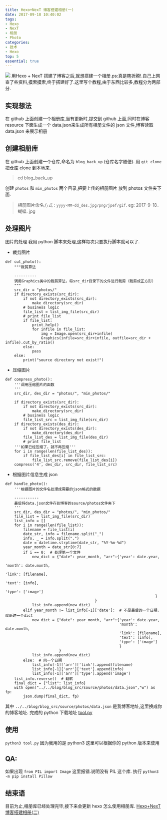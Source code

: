 ```yaml
---
title: Hexo+NexT 博客搭建相册(一)
date: 2017-09-18 10:40:02
tags:
- Hexo
- NexT
- 相册
- Photo
categories:
- 技术
- Hexo
top: 5
essential: true
---
```

<img src="http://pic.58pic.com/58pic/15/37/17/12n58PICyI3_1024.jpg" class="full-image" />
  用Hexo + NexT 搭建了博客之后,就想搭建一个相册.ps:真是瞎折腾!.自己上网查了些资料,摸索摸索,终于搭建好了.这里写个教程,由于东西比较多,教程分为两部分.
<!--more-->

实现想法
-----------
在 github 上面创建一个相册库,当有更新时,提交到 github 上面,同时在博客 resource 下面生成一个 data.json来生成所有相册文件的 json 文件,博客读取 data.json 来展示相册

创建相册库
-----------
在 github 上面创建一个仓库,命名为 `blog_back_up` (仓库名字随便). 用 `git clone` 把仓库 clone 到本地来.
> cd blog_back_up

创建 `photos` 和 `min_photos` 两个目录,把要上传的相册图片 放到 photos 文件夹下面.
> 相册图片命名方式 : `yyyy-MM-dd_des.jpg/png/jpef/gif`. eg: 2017-9-18_蝴蝶. jpg

处理图片
-----------
图片的处理 我用 python 脚本来处理,这样每次只要执行脚本就可以了.
- 裁剪图片
```
def cut_photo():
    """裁剪算法
    
    ----------
    调用Graphics类中的裁剪算法，将src_dir目录下的文件进行裁剪（裁剪成正方形）
    """
    src_dir = "photos/"
    if directory_exists(src_dir):
        if not directory_exists(src_dir):
            make_directory(src_dir)
        # business logic
        file_list = list_img_file(src_dir)
        # print file_list
        if file_list:
            print_help()
            for infile in file_list:
                img = Image.open(src_dir+infile)
                Graphics(infile=src_dir+infile, outfile=src_dir + infile).cut_by_ratio()            
        else:
            pass
    else:
        print("source directory not exist!")     

```

- 压缩图片
```
def compress_photo():
    '''调用压缩图片的函数
    '''
    src_dir, des_dir = "photos/", "min_photos/"
    
    if directory_exists(src_dir):
        if not directory_exists(src_dir):
            make_directory(src_dir)
        # business logic
        file_list_src = list_img_file(src_dir)
    if directory_exists(des_dir):
        if not directory_exists(des_dir):
            make_directory(des_dir)
        file_list_des = list_img_file(des_dir)
        # print file_list
    '''如果已经压缩了，就不再压缩'''
    for i in range(len(file_list_des)):
        if file_list_des[i] in file_list_src:
            file_list_src.remove(file_list_des[i])
    compress('4', des_dir, src_dir, file_list_src)
```

- 根据图片信息生成 json
```
def handle_photo():
    '''根据图片的文件名处理成需要的json格式的数据
    
    -----------
    最后将data.json文件存到博客的source/photos文件夹下
    '''
    src_dir, des_dir = "photos/", "min_photos/"
    file_list = list_img_file(src_dir)
    list_info = []
    for i in range(len(file_list)):
        filename = file_list[i]
        date_str, info = filename.split("_")
        info, _ = info.split(".")
        date = datetime.strptime(date_str, "%Y-%m-%d")
        year_month = date_str[0:7]            
        if i == 0:  # 处理第一个文件
            new_dict = {"date": year_month, "arr":{'year': date.year,
                                                                   'month': date.month,
                                                                   'link': [filename],
                                                                   'text': [info],
                                                                   'type': ['image']
                                                                   }
                                        } 
            list_info.append(new_dict)
        elif year_month != list_info[-1]['date']:  # 不是最后的一个日期，就新建一个dict
            new_dict = {"date": year_month, "arr":{'year': date.year,
                                                   'month': date.month,
                                                   'link': [filename],
                                                   'text': [info],
                                                   'type': ['image']
                                                   }
                        }
            list_info.append(new_dict)
        else:  # 同一个日期
            list_info[-1]['arr']['link'].append(filename)
            list_info[-1]['arr']['text'].append(info)
            list_info[-1]['arr']['type'].append('image')
    list_info.reverse()  # 翻转
    final_dict = {"list": list_info}
    with open("../../blog/blog_src/source/photos/data.json","w") as fp:
        json.dump(final_dict, fp)
```

其中 `../../blog/blog_src/source/photos/data.json` 是我博客地址,这里换成你的博客地址.
完成的 python 下载地址 <a href="https://github.com/lovexinforever/blog_back_up/blob/master/tool.py" target="">tool.py</a>

使用
-----------
`python3 tool.py`
因为我用的是 python3 这里可以根据你的 python 版本来使用

QA:
-----------
如果出现 `from PIL import Image` 这里报错.说明没有 PIL 这个库.
执行 `python3 -m pip install Pillow`

结束语
-----------
目前为止,相册库已经处理完毕,接下来会更新 hexo 怎么使用相册库. 
<a href="https://lovexinforever.github.io/2017/09/18/Hexo-NexT-博客搭建相册-二/">Hexo+NexT 博客搭建相册(二)</a>

